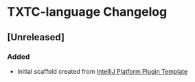<!-- Keep a Changelog guide -> https://keepachangelog.com -->

# TXTC-language Changelog

## [Unreleased]
### Added
- Initial scaffold created from [IntelliJ Platform Plugin Template](https://github.com/JetBrains/intellij-platform-plugin-template)
